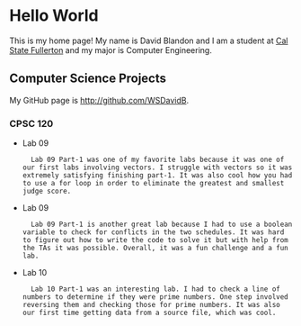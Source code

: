 # Hello World

This is my home page! My name is David Blandon and I am a student at [Cal State Fullerton](http://www.fullerton.edu/) and my major is Computer Engineering.

## Computer Science Projects

My GitHub page is http://github.com/WSDavidB.

### CPSC 120

* Lab 09

        Lab 09 Part-1 was one of my favorite labs because it was one of our first labs involving vectors. I struggle with vectors so it was extremely satisfying finishing part-1. It was also cool how you had to use a for loop in order to eliminate the greatest and smallest judge score.

* Lab 09

        Lab 09 Part-1 is another great lab because I had to use a boolean variable to check for conflicts in the two schedules. It was hard to figure out how to write the code to solve it but with help from the TAs it was possible. Overall, it was a fun challenge and a fun lab.

* Lab 10

        Lab 10 Part-1 was an interesting lab. I had to check a line of numbers to determine if they were prime numbers. One step involved reversing them and checking those for prime numbers. It was also our first time getting data from a source file, which was cool.

